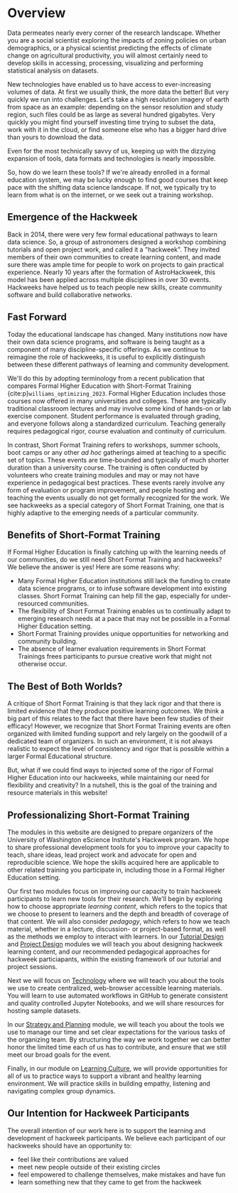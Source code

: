 # Overview

Data permeates nearly every corner of the research landscape. Whether you are a social scientist exploring the impacts of zoning policies on urban demographics, or a physical scientist predicting the effects of climate change on agricultural productivity, you will almost certainly need to develop skills in accessing, processing, visualizing and performing statistical analysis on datasets. 

New technologies have enabled us to have access to ever-increasing volumes of data. At first we usually think, the more data the better! But very quickly we run into challenges. Let's take a high resolution imagery of earth from space as an example: depending on the sensor resolution and study region, such files could be as large as several hundred gigabytes. Very quickly you might find yourself investing time trying to subset the data, work with it in the cloud, or find someone else who has a bigger hard drive than yours to download the data. 

Even for the most technically savvy of us, keeping up with the dizzying expansion of tools, data formats and technologies is nearly impossible. 

So, how do we learn these tools? If we're already enrolled in a formal education system, we may be lucky enough to find good courses that keep pace with the shifting data science landscape. If not, we typically try to learn from what is on the internet, or we seek out a training workshop. 

## Emergence of the Hackweek

Back in 2014, there were very few formal educational pathways to learn data science. So, a group of astronomers designed a workshop combining tutorials and open project work, and called it a "hackweek". They invited members of their own communities to create learning content, and made sure there was ample time for people to work on projects to gain practical experience. Nearly 10 years after the formation of AstroHackweek, this model has been applied across multiple disciplines in over 30 events. Hackweeks have helped us to teach people new skills, create community software and build collaborative networks.

## Fast Forward 

Today the educational landscape has changed. Many institutions now have their own data science programs, and software is being taught as a component of many discipline-specific offerings. As we continue to reimagine the role of hackweeks, it is useful to explicitly distinguish between these different pathways of learning and community development.

We'll do this by adopting terminology from a recent publication that compares Formal Higher Education with Short-Format Training {cite:p}`williams_optimizing_2023`. Formal Higher Education includes those courses now offered in many universities and colleges. These are typically traditional classroom lectures and may involve some kind of hands-on or lab exercise component. Student performance is evaluated through grading, and everyone follows along a standardized curriculum. Teaching generally requires pedagogical rigor, course evaluation and continuity of curriculum. 

In contrast, Short Format Training refers to workshops, summer schools, boot camps or any other *ad hoc* gatherings aimed at teaching to a specific set of topics. These events are time-bounded and typically of much shorter duration than a university course. The training is often conducted by volunteers who create training modules and may or may not have experience in pedagogical best practices. These events rarely involve any form of evaluation or program improvement, and people hosting and teaching the events usually do not get formally recognized for the work.  We see hackweeks as a special category of Short Format Training, one that is highly adaptive to the emerging needs of a particular community. 

## Benefits of Short-Format Training

If Formal Higher Education is finally catching up with the learning needs of our communities, do we still need Short Format Training and hackweeks? We believe the answer is yes! Here are some reasons why:

* Many Formal Higher Education institutions still lack the funding to create data science programs, or to infuse software development into existing classes. Short Format Training can help fill the gap, especially for under-resourced communities.
* The flexibility of Short Format Training enables us to continually adapt to emerging research needs at a pace that may not be possible in a Formal Higher Education setting. 
* Short Format Training provides unique opportunities for networking and community building.
* The absence of learner evaluation requirements in Short Format Trainings frees participants to pursue creative work that might not otherwise occur.

## The Best of Both Worlds?

A critique of Short Format Training is that they lack rigor and that there is limited evidence that they produce positive learning outcomes. We think a big part of this relates to the fact that there have been few studies of their efficacy! However, we recognize that Short Format Training events are often organized with limited funding support and rely largely on the goodwill of a dedicated team of organizers. In such an environment, it is not always realistic to expect the level of consistency and rigor that is possible within a larger Formal Educational structure. 

But, what if we could find ways to injected some of the rigor of Formal Higher Education into our hackweeks, while maintaining our need for flexibility and creativity? In a nutshell, this is the goal of the training and resource materials in this website! 

## Professionalizing Short-Format Training

The modules in this website are designed to prepare organizers of the University of Washington eScience Institute's Hackweek program. We hope to share professional development tools for you to improve your capacity to teach, share ideas, lead project work and advocate for open and reproducible science. We hope the skills acquired here are applicable to other related training you participate in, including those in a Formal Higher Education setting. 

Our first two modules focus on improving our capacity to train hackweek participants to learn new tools for their research. We'll begin by exploring how to choose appropriate *learning content*, which refers to the topics that we choose to present to learners and the depth and breadth of coverage of that content. We will also consider *pedagogy*, which refers to how we teach material, whether in a lecture, discussion- or project-based format, as well as the methods we employ to interact with learners. In our [Tutorial Design](tutorials/index.md) and [Project Design](projects/index.md) modules we will teach you about designing hackweek learning content, and our recommended pedagogical approaches for hackweek particiapants, within the existing framework of our tutorial and project sessions.  

Next we will focus on [Technology](technology/index.md) where we will teach you about the tools we use to create centralized, web-browser accessible learning materials. You will learn to use automated workflows in GitHub to generate consistent and quality controlled Jupyter Notebooks, and we will share resources for hosting sample datasets.

In our [Strategy and Planning](strategy/index.md) module, we will teach you about the tools we use to manage our time and set clear expectations for the various tasks of the organizing team. By structuring the way we work together we can better honor the limited time each of us has to contribute, and ensure that we still meet our broad goals for the event.

Finally, in our module on [Learning Culture](culture/index.md), we will provide opportunities for all of us to practice ways to support a vibrant and healthy learning environment. We will practice skills in building empathy, listening and navigating complex group dynamics. 

## Our Intention for Hackweek Participants

The overall intention of our work here is to support the learning and development of hackweek participants. We believe each participant of our hackweeks should have an opportunity to:

* feel like their contributions are valued
* meet new people outside of their existing circles
* feel empowered to challenge themselves, make mistakes and have fun
* learn something new that they came to get from the hackweek

